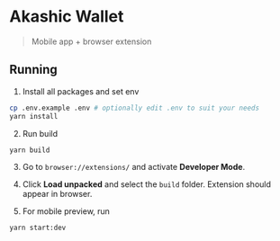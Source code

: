 # Akashic Wallet

> Mobile app + browser extension

## Running

1. Install all packages and set env

```sh
cp .env.example .env # optionally edit .env to suit your needs
yarn install
```

2. Run build

```sh
yarn build
```

3. Go to `browser://extensions/` and activate **Developer Mode**.

4. Click **Load unpacked** and select the `build` folder. Extension should appear in browser.

5. For mobile preview, run

```sh
yarn start:dev
```
